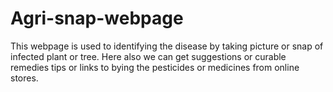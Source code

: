 # Agri-snap-webpage
This webpage is used to identifying the disease by taking picture or snap of infected plant or tree.
Here also we can get suggestions or curable remedies tips or links to bying the pesticides or medicines from online stores.
